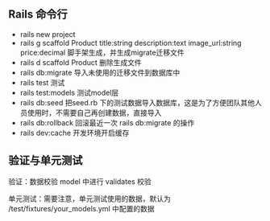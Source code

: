 ## Rails 命令行
- rails new project
- rails g scaffold Product title:string description:text image_url:string price:decimal 脚手架生成，并生成migrate迁移文件
- rails d scaffold Product 删除生成文件
- rails db:migrate 导入未使用的迁移文件到数据库中
- rails test 测试
- rails test:models 测试model层
- rails db:seed 把seed.rb 下的测试数据导入数据库，这是为了方便团队其他人员使用时，不需要自己再创建数据，直接导入
- rails db:rollback 回滚最近一次 rails db:migrate 的操作
- rails dev:cache 开发环境开启缓存

## 验证与单元测试
验证：数据校验
model 中进行 validates 校验

单元测试：需要注意，单元测试使用的数据，默认为 /test/fixtures/your_models.yml 中配置的数据